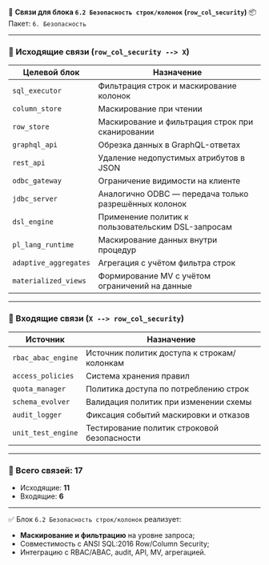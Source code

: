 🔐 **Связи для блока `6.2 Безопасность строк/колонок` (`row_col_security`)**
📦 Пакет: `6. Безопасность`

---

### 🔻 Исходящие связи (`row_col_security --> X`)

| Целевой блок          | Назначение                                            |
| --------------------- | ----------------------------------------------------- |
| `sql_executor`        | Фильтрация строк и маскирование колонок               |
| `column_store`        | Маскирование при чтении                               |
| `row_store`           | Маскирование и фильтрация строк при сканировании      |
| `graphql_api`         | Обрезка данных в GraphQL-ответах                      |
| `rest_api`            | Удаление недопустимых атрибутов в JSON                |
| `odbc_gateway`        | Ограничение видимости на клиенте                      |
| `jdbc_server`         | Аналогично ODBC — передача только разрешённых колонок |
| `dsl_engine`          | Применение политик к пользовательским DSL-запросам    |
| `pl_lang_runtime`     | Маскирование данных внутри процедур                   |
| `adaptive_aggregates` | Агрегация с учётом фильтра строк                      |
| `materialized_views`  | Формирование MV с учётом ограничений на данные        |

---

### 🔺 Входящие связи (`X --> row_col_security`)

| Источник           | Назначение                                  |
| ------------------ | ------------------------------------------- |
| `rbac_abac_engine` | Источник политик доступа к строкам/колонкам |
| `access_policies`  | Система хранения правил                     |
| `quota_manager`    | Политика доступа по потреблению строк       |
| `schema_evolver`   | Валидация политик при изменении схемы       |
| `audit_logger`     | Фиксация событий маскировки и отказов       |
| `unit_test_engine` | Тестирование политик строковой безопасности |

---

### 🧩 Всего связей: **17**

* Исходящие: **11**
* Входящие: **6**

---

✅ Блок `6.2 Безопасность строк/колонок` реализует:

* **Маскирование и фильтрацию** на уровне запроса;
* Совместимость с ANSI SQL:2016 Row/Column Security;
* Интеграцию с RBAC/ABAC, audit, API, MV, агрегацией.

